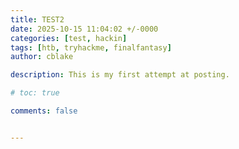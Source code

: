 ```yaml
---
title: TEST2
date: 2025-10-15 11:04:02 +/-0000
categories: [test, hackin]
tags: [htb, tryhackme, finalfantasy]
author: cblake

description: This is my first attempt at posting.

# toc: true

comments: false


---
```



